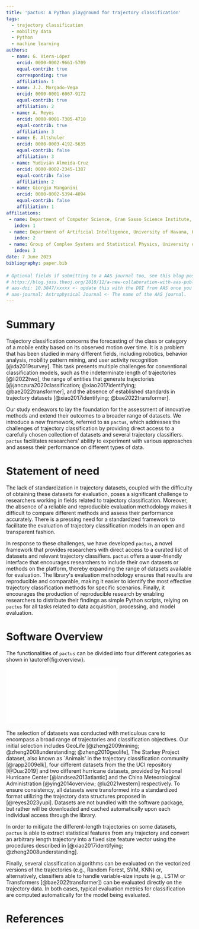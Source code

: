 ```yaml
---
title: 'pactus: A Python playground for trajectory classification'
tags:
  - trajectory classification
  - mobility data
  - Python
  - machine learning
authors:
  - name: G. Viera-López
    orcid: 0000-0002-9661-5709
    equal-contrib: true
    corresponding: true 
    affiliation: 1 
  - name: J.J. Morgado-Vega
    orcid: 0000-0001-6067-9172
    equal-contrib: true 
    affiliation: 2
  - name: A. Reyes
    orcid: 0000-0001-7305-4710
    equal-contrib: true
    affiliation: 3
  - name: E. Altshuler
    orcid: 0000-0003-4192-5635
    equal-contrib: false
    affiliation: 3
  - name: Yudivián Almeida-Cruz
    orcid: 0000-0002-2345-1387
    equal-contrib: false
    affiliation: 2
  - name: Giorgio Manganini
    orcid: 0000-0002-5394-4094
    equal-contrib: false
    affiliation: 1
affiliations:
 - name: Department of Computer Science, Gran Sasso Science Institute, L'Aquila, Italy
   index: 1
 - name: Department of Artificial Intelligence, University of Havana, Havana, Cuba 
   index: 2
 - name: Group of Complex Systems and Statistical Physics, University of Havana, Havana, Cuba
   index: 3
date: 7 June 2023
bibliography: paper.bib

# Optional fields if submitting to a AAS journal too, see this blog post:
# https://blog.joss.theoj.org/2018/12/a-new-collaboration-with-aas-publishing
# aas-doi: 10.3847/xxxxx <- update this with the DOI from AAS once you know it.
# aas-journal: Astrophysical Journal <- The name of the AAS journal.
---
```


# Summary

Trajectory classification concerns the forecasting of the class or category of 
a mobile entity based on its observed motion over time. It is a problem that has 
been studied in many different fields, including robotics, behavior analysis, 
mobility pattern mining, and user activity recognition [@da2019survey]. This task
presents multiple challenges for conventional classification models, such as the 
indeterminate length of trajectories [@li2022two], the range of entities that generate 
trajectories [@janczura2020classification; @xiao2017identifying; @bae2022transformer], and the absence of established standards in trajectory datasets 
[@xiao2017identifying; @bae2022transformer]. 

Our study endeavors to lay the foundation for the assessment of innovative 
methods and extend their outcomes to a broader range of datasets. We introduce 
a new framework, referred to as `pactus`, which addresses the challenges of 
trajectory classification by providing direct access to a carefully chosen 
collection of datasets and several trajectory classifiers. `pactus` 
facilitates researchers' ability to experiment with various approaches 
and assess their performance on different types of data.

# Statement of need

The lack of standardization in trajectory datasets, coupled with the difficulty 
of obtaining these datasets for evaluation, poses a significant challenge to 
researchers working in fields related to trajectory classification. Moreover, 
the absence of a reliable and reproducible evaluation methodology makes it 
difficult to compare different methods and assess their performance accurately. 
There is a pressing need for a standardized framework to facilitate the evaluation 
of trajectory classification models in an open and transparent fashion.

In response to these challenges, we have developed `pactus`, a novel framework that 
provides researchers with direct access to a curated list of datasets and relevant 
trajectory classifiers. `pactus` offers a user-friendly interface that encourages 
researchers to include their own datasets or methods on the platform, thereby 
expanding the range of datasets available for evaluation. The library's evaluation 
methodology ensures that results are reproducible and comparable, making it easier 
to identify the most effective trajectory classification methods for specific 
scenarios. Finally, it encourages the production of reproducible research by enabling 
researchers to distribute their findings as simple Python scripts, relying on `pactus` 
for all tasks related to data acquisition, processing, and model evaluation.


# Software Overview

The functionalities of `pactus` can be divided into four different categories as shown in
\autoref{fig:overview}.

![Overview of the resources available in `pactus` coupled with an usage example.\label{fig:overview}](1.pdf)


The selection of datasets was conducted with meticulous care to encompass a broad 
range of trajectories and classification objectives. Our initial selection includes
GeoLife [@zheng2009mining; @zheng2008understanding; @zheng2010geolife], The Starkey 
Project dataset, also known as `Animals' in the	trajectory classification 
community [@rapp2009elk], four different datasets from the the UCI repository 
[@Dua:2019] and two different hurricane datasets, provided by National Hurricane 
Center [@landsea2013atlantic] and the China Meteorological Administration 
[@ying2014overview; @lu2021western] respectively. To ensure consistency, all 
datasets were transformed into a standardized format utilizing the trajectory 
data structures proposed in [@reyes2023yupi]. Datasets are not bundled with the 
software package, but rather will be downloaded and cached automatically upon each
individual access through the library.

In order to mitigate the different-length trajectories on some datasets, `pactus`
is able to extract statistical features from any trajectory and convert an arbitrary
length trajectory into a fixed size feature vector using the procedures described in
[@xiao2017identifying; @zheng2008understanding].

Finally, several classification algorithms can be evaluated on the vectorized
versions of the trajectories (e.g., Random Forest, SVM, KNN) or, alternatively,
classifiers able to handle variable-size inputs (e.g., LSTM or Transformers [@bae2022transformer]) can be evaluated directly on the trajectory data.
In both cases, typical evaluation metrics for classification are computed
automatically for the model being evaluated. 



# References
